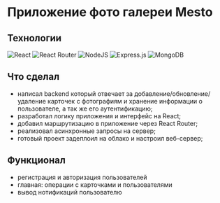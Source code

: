 # Приложение фото галереи Mesto

## Технологии
![React](https://img.shields.io/badge/react-%2320232a.svg?style=for-the-badge&logo=react&logoColor=%2361DAFB)
![React Router](https://img.shields.io/badge/React_Router-CA4245?style=for-the-badge&logo=react-router&logoColor=white)
![NodeJS](https://img.shields.io/badge/node.js-6DA55F?style=for-the-badge&logo=node.js&logoColor=white)
![Express.js](https://img.shields.io/badge/express.js-%23404d59.svg?style=for-the-badge&logo=express&logoColor=%2361DAFB)
![MongoDB](https://img.shields.io/badge/MongoDB-%234ea94b.svg?style=for-the-badge&logo=mongodb&logoColor=white)

## Что сделал
- написал backend который отвечает за добавление/обновление/удаление карточек с фотографиям и хранение информации о пользователе, а так же его аутентификацию;
- разработал логику приложения и интерфейс на React;
- добавил маршрутизацию в приложение через React Router;
- реализовал асинхронные запросы на сервер;
- готовый проект задеплоил на облако и настроил веб-сервер;

## Функционал
- регистрация и авторизация пользователей
- главная: операции с карточками и пользователями
- вывод нотификаций пользователю

